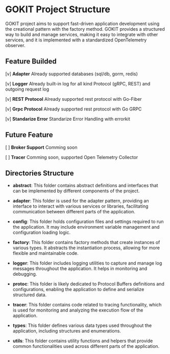 # GOKIT Project Structure

GOKIT project aims to support fast-driven application development using the creational pattern with the factory method. GOKIT provides a structured way to build and manage services, making it easy to integrate with other services, and it is implemented with a standardized OpenTelemetry observer.

## Feature Builded
[v] **Adapter** Already supported databases (sql/db, gorm, redis)

[v] **Logger** Already built-in log for all kind Protocol (gRPC, REST) and outgoing request log

[v] **REST Protocol** Already supported rest 
protocol with Go-Fiber

[v] **Grpc Protocol** Already supported rest protocol with Go GRPC

[v] **Standarize Error** Standarize Error Handling with errorkit

## Future Feature
[ ] **Broker Support** Comming soon

[ ] **Tracer** Comming soon, supported Open Telemetry Collector


## Directories Structure

- **abstract**: This folder contains abstract definitions and interfaces that can be implemented by different components of the project.

- **adapter**: This folder is used for the adapter pattern, providing an interface to interact with various services or libraries, facilitating communication between different parts of the application.

- **config**: This folder holds configuration files and settings required to run the application. It may include environment variable management and configuration loading logic.

- **factory**: This folder contains factory methods that create instances of various types. It abstracts the instantiation process, allowing for more flexible and maintainable code.

- **logger**: This folder includes logging utilities to capture and manage log messages throughout the application. It helps in monitoring and debugging.

- **protoc**: This folder is likely dedicated to Protocol Buffers definitions and configurations, enabling the application to define and serialize structured data.

- **tracer**: This folder contains code related to tracing functionality, which is used for monitoring and analyzing the execution flow of the application.

- **types**: This folder defines various data types used throughout the application, including structures and enumerations.

- **utils**: This folder contains utility functions and helpers that provide common functionalities used across different parts of the application.